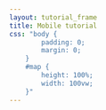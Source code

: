```yaml
---
layout: tutorial_frame
title: Mobile tutorial
css: "body {
		padding: 0;
		margin: 0;
	}
	#map {
		height: 100%;
		width: 100vw;
	}"
---
```

<script>
	var map = L.map('map').fitWorld();

	var tiles = L.tileLayer('https://{s}.tile.openstreetmap.org/{z}/{x}/{y}.png', {
        maxZoom: 19,
        attribution: '&copy; <a href="http://www.openstreetmap.org/copyright">OpenStreetMap</a>'
    }).addTo(map);

	var locationMarker,
		locationCircle;
	function onLocationFound(e) {
		var radius = e.accuracy / 2;

		locationMarker = L.marker(e.latlng).addTo(map)
			.bindPopup("You are within " + radius + " meters from this point").openPopup();

		locationCircle = L.circle(e.latlng, radius).addTo(map);
	}

	function onLocationError(e) {
		alert(e.message);
	}

	map.on('locationfound', onLocationFound);
	map.on('locationerror', onLocationError);

	map.locate({setView: true, maxZoom: 16});
</script>
